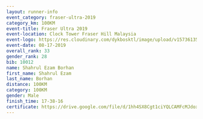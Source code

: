 ```yaml
---
layout: runner-info 
event_category: fraser-ultra-2019 
category_km: 100KM 
event-title: Fraser Ultra 2019 
event-location: Clock Tower Fraser Hill Malaysia 
event-logo: https://res.cloudinary.com/dykbosktl/image/upload/v1573613535/Logo/logo_mfst7w.jpg
event-date: 08-17-2019 
overall_rank: 33
gender_rank: 28
bib: 10012
name: Shahrul Ezam Borhan
first_name: Shahrul Ezam
last_name: Borhan
distance: 100KM
category: 100KM
gender: Male
finish_time: 17-38-16
certificate: https://drive.google.com/file/d/1hh4SX8Cgt1ciYQLCAMFcMJdoxLJZI_Uv/view?usp=sharing
---
```

